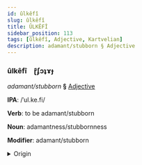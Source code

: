 ```yaml
---
id: ûlkêfî
slug: ûlkêfî
title: ÛLKÊFÎ
sidebar_position: 113
tags: [ûlkêfî, Adjective, Kartvelian]
description: adamant/stubborn § Adjective
---
```


### ûlkêfî&emsp;<span kind="abugida">ɽ͊ʄɔʇɤɟ</span>

*adamant/stubborn* **§** [Adjective](../../tags/Adjective)

**IPA**: /ˈul.ke.fi/

**Verb**: to be adamant/stubborn

**Noun**: adamantness/stubbornness

**Modifier**: adamant/stubborn

<details>
    <summary>Origin</summary>
    Georgian ურყევი urq̇evi /urqʼevi/<br/>
    <em>Kartvelian Language Family</em>
</details>